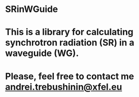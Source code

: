 # SRinWGuide

# This is a library for calculating synchrotron radiation (SR) in a waveguide (WG). 

# Please, feel free to contact me andrei.trebushinin@xfel.eu
